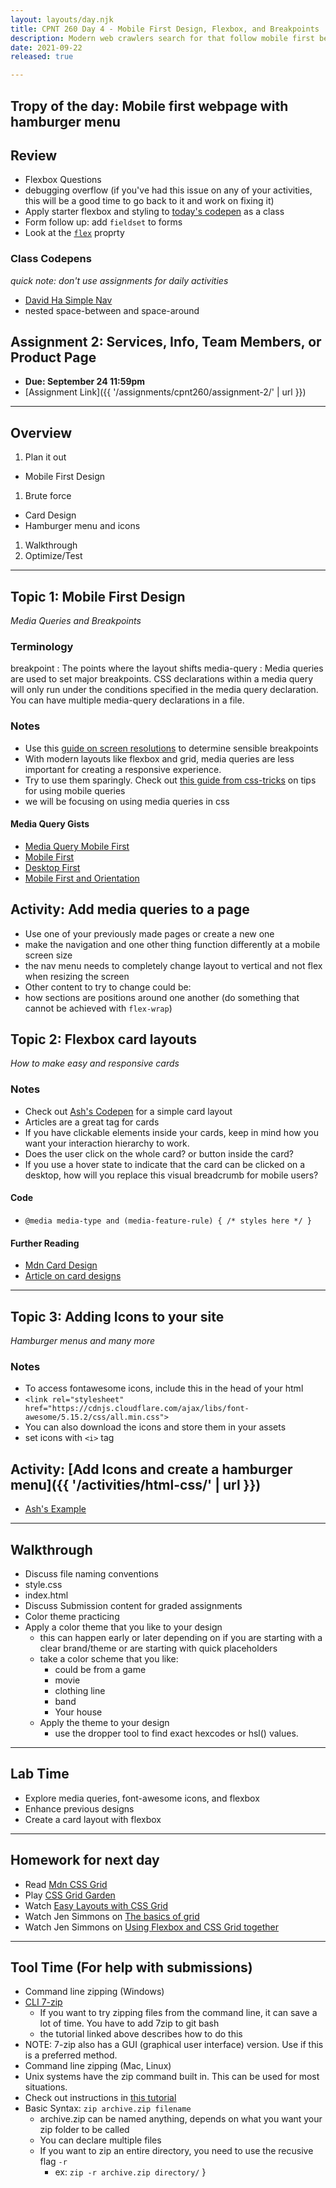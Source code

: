 ```yaml
---
layout: layouts/day.njk
title: CPNT 260 Day 4 - Mobile First Design, Flexbox, and Breakpoints
description: Modern web crawlers search for that follow mobile first best practices. Today we will continue learning flexbox and also use media queries to create distinct mobile - desktop layouts.
date: 2021-09-22
released: true

---
```


## Tropy of the day: Mobile first webpage with hamburger menu

## Review

- Flexbox Questions
- debugging overflow (if you've had this issue on any of your activities, this will be a good time to go back to it and work on fixing it)
- Apply starter flexbox and styling to [today's codepen](https://codepen.io/ashlyn-knox/pen/ExXRrLY) as a class
- Form follow up: add `fieldset` to forms
- Look at the [`flex`](https://css-tricks.com/almanac/properties/f/flex/) proprty

### Class Codepens
_quick note: don't use assignments for daily activities_
- [David Ha Simple Nav](https://boostha.github.io/cpnt260-simple-nav/)
- nested space-between and space-around
## Assignment 2: Services, Info, Team Members, or Product Page

- **Due: September 24 11:59pm**
- [Assignment Link]({{ '/assignments/cpnt260/assignment-2/' | url }})

---

## Overview

1. Plan it out

- Mobile First Design

1. Brute force

- Card Design
- Hamburger menu and icons

1. Walkthrough
2. Optimize/Test

---

## Topic 1: Mobile First Design

_Media Queries and Breakpoints_

### Terminology

breakpoint
: The points where the layout shifts
media-query
: Media queries are used to set major breakpoints. CSS declarations within a media query will only run under the conditions specified in the media query declaration. You can have multiple media-query declarations in a file.

### Notes
- Use this [guide on screen resolutions](https://mediag.com/blog/popular-screen-resolutions-designing-for-all/) to determine sensible breakpoints
- With modern layouts like flexbox and grid, media queries are less important for creating a responsive experience.
- Try to use them sparingly. Check out [this guide from css-tricks](https://css-tricks.com/a-complete-guide-to-css-media-queries/) on tips for using mobile queries
- we will be focusing on using media queries in css

#### Media Query Gists
- [Media Query Mobile First](https://gist.github.com/lilyx13/fa4da2064d0173358bf0e7dd8b8dfa5d)
- [Mobile First](https://gist.github.com/acidtone/8b22888818aa6f81653ab0858ad4c418)
- [Desktop First](https://gist.github.com/acidtone/0f9c31e820f29511fc2671063fd71c58)
- [Mobile First and Orientation](https://gist.github.com/acidtone/6aeb476a3c9bbc9788ce1ebc958b98d1)

## Activity: Add media queries to a page
- Use one of your previously made pages or create a new one
- make the navigation and one other thing function differently at a mobile screen size
- the nav menu needs to completely change layout to vertical and not flex when resizing the screen
- Other content to try to change could be:
- how sections are positions around one another (do something that cannot be achieved with `flex-wrap`)

## Topic 2: Flexbox card layouts

_How to make easy and responsive cards_

### Notes
- Check out [Ash's Codepen](https://codepen.io/ashlyn-knox/pen/MWmxxbR) for a simple card layout
- Articles are a great tag for cards
- If you have clickable elements inside your cards, keep in mind how you want your interaction hierarchy to work.
- Does the user click on the whole card? or button inside the card?
- If you use a hover state to indicate that the card can be clicked on a desktop, how will you replace this visual breadcrumb for mobile users?

#### Code

- `@media media-type and (media-feature-rule) { /* styles here */ }`

#### Further Reading

- [Mdn Card Design](https://developer.mozilla.org/en-US/docs/Web/CSS/Layout_cookbook/Card)
- [Article on card designs](https://thenextweb.com/news/how-cards-are-taking-over-web-design)

---

## Topic 3: Adding Icons to your site

_Hamburger menus and many more_

### Notes

- To access fontawesome icons, include this in the head of your html
- `<link rel="stylesheet" href="https://cdnjs.cloudflare.com/ajax/libs/font-awesome/5.15.2/css/all.min.css">`
- You can also download the icons and store them in your assets
- set icons with `<i>` tag

## Activity: [Add Icons and create a hamburger menu]({{ '/activities/html-css/' | url }})

- [Ash's Example](https://codepen.io/ashlyn-knox/pen/LYLWPBy)

---

## Walkthrough

- Discuss file naming conventions
- style.css
- index.html
- Discuss Submission content for graded assignments
- Color theme practicing
- Apply a color theme that you like to your design
  - this can happen early or later depending on if you are starting with a clear brand/theme or are starting with quick placeholders
  - take a color scheme that you like:
    - could be from a game
    - movie
    - clothing line
    - band
    - Your house
  - Apply the theme to your design
    - use the dropper tool to find exact hexcodes or hsl() values.
---

## Lab Time
- Explore media queries, font-awesome icons, and flexbox
- Enhance previous designs
- Create a card layout with flexbox

---

## Homework for next day

- Read [Mdn CSS Grid](https://developer.mozilla.org/en-US/docs/Learn/CSS/CSS_layout/Grids)
- Play [CSS Grid Garden](https://cssgridgarden.com/)
- Watch [Easy Layouts with CSS Grid](https://www.youtube.com/watch?v=tFKrK4eAiUQ)
- Watch Jen Simmons on [The basics of grid](https://www.youtube.com/watch?v=FEnRpy9Xfes)
- Watch Jen Simmons on [Using Flexbox and CSS Grid together](https://youtu.be/dQHtT47eH0M)

---
## Tool Time (For help with submissions)
- Command line zipping (Windows)
- [CLI 7-zip](https://nodogmablog.bryanhogan.net/2021/08/zipping-files-from-command-line-with-windows-10/)
  - If you want to try zipping files from the command line, it can save a lot of time. You have to add 7zip to git bash
  - the tutorial linked above describes how to do this
- NOTE: 7-zip also has a GUI (graphical user interface) version. Use if this is a preferred method.
- Command line zipping (Mac, Linux)
- Unix systems have the zip command built in. This can be used for most situations.
- Check out instructions in [this tutorial](https://www.ezyzip.com/how-to-zip-files-mac.html)
- Basic Syntax: `zip archive.zip filename`
  - archive.zip can be named anything, depends on what you want your zip folder to be called
  - You can declare multiple files
  - If you want to zip an entire directory, you need to use the recusive flag `-r`
    - ex: `zip -r archive.zip directory/`
}